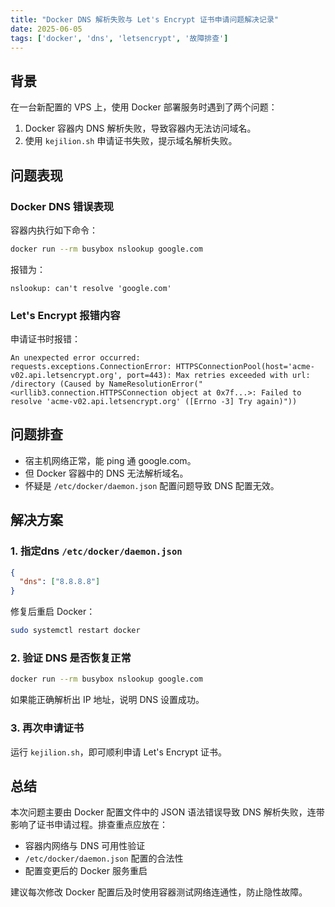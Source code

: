 ```yaml
---
title: "Docker DNS 解析失败与 Let's Encrypt 证书申请问题解决记录"
date: 2025-06-05
tags: ['docker', 'dns', 'letsencrypt', '故障排查']
---
```


## 背景

在一台新配置的 VPS 上，使用 Docker 部署服务时遇到了两个问题：

1. Docker 容器内 DNS 解析失败，导致容器内无法访问域名。
2. 使用 `kejilion.sh` 申请证书失败，提示域名解析失败。

## 问题表现

### Docker DNS 错误表现

容器内执行如下命令：

```bash
docker run --rm busybox nslookup google.com
```

报错为：

```
nslookup: can't resolve 'google.com'
```

### Let's Encrypt 报错内容

申请证书时报错：

```
An unexpected error occurred:
requests.exceptions.ConnectionError: HTTPSConnectionPool(host='acme-v02.api.letsencrypt.org', port=443): Max retries exceeded with url: /directory (Caused by NameResolutionError("<urllib3.connection.HTTPSConnection object at 0x7f...>: Failed to resolve 'acme-v02.api.letsencrypt.org' ([Errno -3] Try again)"))
```

## 问题排查

- 宿主机网络正常，能 ping 通 google.com。
- 但 Docker 容器中的 DNS 无法解析域名。
- 怀疑是 `/etc/docker/daemon.json` 配置问题导致 DNS 配置无效。

## 解决方案

### 1. 指定dns `/etc/docker/daemon.json`

```json
{
  "dns": ["8.8.8.8"]
}
```

修复后重启 Docker：

```bash
sudo systemctl restart docker
```

### 2. 验证 DNS 是否恢复正常

```bash
docker run --rm busybox nslookup google.com
```

如果能正确解析出 IP 地址，说明 DNS 设置成功。

### 3. 再次申请证书

运行 `kejilion.sh`，即可顺利申请 Let's Encrypt 证书。

## 总结

本次问题主要由 Docker 配置文件中的 JSON 语法错误导致 DNS 解析失败，连带影响了证书申请过程。排查重点应放在：

- 容器内网络与 DNS 可用性验证
- `/etc/docker/daemon.json` 配置的合法性
- 配置变更后的 Docker 服务重启

建议每次修改 Docker 配置后及时使用容器测试网络连通性，防止隐性故障。
